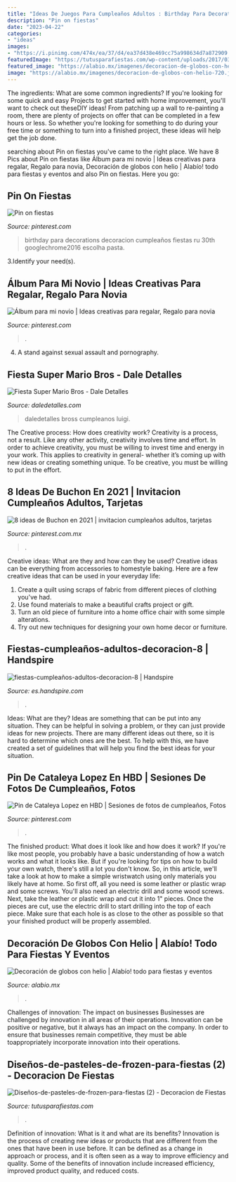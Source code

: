 ```yaml
---
title: "Ideas De Juegos Para Cumpleaños Adultos : Birthday Para Decorations Decoracion Cumpleaños Fiestas Ru 30th Googlechrome2016 Escolha Pasta"
description: "Pin on fiestas"
date: "2023-04-22"
categories:
- "ideas"
images:
- "https://i.pinimg.com/474x/ea/37/d4/ea37d438e469cc75a998634d7a872909.jpg"
featuredImage: "https://tutusparafiestas.com/wp-content/uploads/2017/03/Diseños-de-pasteles-de-frozen-para-fiestas-2.jpg"
featured_image: "https://alabio.mx/imagenes/decoracion-de-globos-con-helio-720.jpg"
image: "https://alabio.mx/imagenes/decoracion-de-globos-con-helio-720.jpg"
---
```



The ingredients: What are some common ingredients?
If you're looking for some quick and easy Projects to get started with home improvement, you'll want to check out theseDIY ideas! From patching up a wall to re-painting a room, there are plenty of projects on offer that can be completed in a few hours or less. So whether you're looking for something to do during your free time or something to turn into a finished project, these ideas will help get the job done.

	

		
searching about Pin on fiestas you've came to the right place. We have 8 Pics about Pin on fiestas like Álbum para mi novio | Ideas creativas para regalar, Regalo para novia, Decoración de globos con helio | Alabío! todo para fiestas y eventos and also Pin on fiestas. Here you go:
		
    
## Pin On Fiestas

<img loading=lazy src="https://i.pinimg.com/736x/f4/cf/e5/f4cfe55647d9edf83b130ababa06199a.jpg" onerror="this.onerror=null;this.src='https://tse2.mm.bing.net/th?id=OIP.a0BsYn2cuQoHS85AU2leUAAAAA&amp;pid=15.1';" alt="Pin on fiestas">

_Source: pinterest.com_

>birthday para decorations decoracion cumpleaños fiestas ru 30th googlechrome2016 escolha pasta. 

	

3.Identify your need(s).

    
## Álbum Para Mi Novio | Ideas Creativas Para Regalar, Regalo Para Novia

<img loading=lazy src="https://i.pinimg.com/736x/0b/26/5b/0b265b30912e7db2cc1dfab0904b0ff4.jpg" onerror="this.onerror=null;this.src='https://tse4.mm.bing.net/th?id=OIP.bv7RxVmNS0cbIIge5fintgHaNK&amp;pid=15.1';" alt="Álbum para mi novio | Ideas creativas para regalar, Regalo para novia">

_Source: pinterest.com_

>. 

	

4. A stand against sexual assault and pornography.

    
## Fiesta Super Mario Bros - Dale Detalles

<img loading=lazy src="https://i1.wp.com/www.daledetalles.com/wp-content/uploads/2016/02/22-23.jpg" onerror="this.onerror=null;this.src='https://tse1.mm.bing.net/th?id=OIP.aNvOecom_HuK9DJycj7V8gHaE8&amp;pid=15.1';" alt="Fiesta Super Mario Bros - Dale Detalles">

_Source: daledetalles.com_

>daledetalles bross cumpleanos luigi. 

	

The Creative process: How does creativity work?
Creativity is a process, not a result. Like any other activity, creativity involves time and effort. In order to achieve creativity, you must be willing to invest time and energy in your work. This applies to creativity in general- whether it’s coming up with new ideas or creating something unique. To be creative, you must be willing to put in the effort.

    
## 8 Ideas De Buchon En 2021 | Invitacion Cumpleaños Adultos, Tarjetas

<img loading=lazy src="https://i.pinimg.com/474x/ea/37/d4/ea37d438e469cc75a998634d7a872909.jpg" onerror="this.onerror=null;this.src='https://tse2.mm.bing.net/th?id=OIP.j7erzg2P12VZuOjhtuIgrgAAAA&amp;pid=15.1';" alt="8 ideas de Buchon en 2021 | invitacion cumpleaños adultos, tarjetas">

_Source: pinterest.com.mx_

>. 

	

Creative ideas: What are they and how can they be used?
Creative ideas can be everything from accessories to homestyle baking. Here are a few creative ideas that can be used in your everyday life: 
1. Create a quilt using scraps of fabric from different pieces of clothing you've had.
2. Use found materials to make a beautiful crafts project or gift.
3. Turn an old piece of furniture into a home office chair with some simple alterations.
4. Try out new techniques for designing your own home decor or furniture.

    
## Fiestas-cumpleaños-adultos-decoracion-8 | Handspire

<img loading=lazy src="https://es.handspire.com/wp-content/uploads/2014/04/fiestas-cumpleaños-adultos-decoracion-8.jpg" onerror="this.onerror=null;this.src='https://tse4.mm.bing.net/th?id=OIP.B2Pkt9cI37NKjYD50iFmawHaIf&amp;pid=15.1';" alt="fiestas-cumpleaños-adultos-decoracion-8 | Handspire">

_Source: es.handspire.com_

>. 

	

Ideas: What are they?
Ideas are something that can be put into any situation. They can be helpful in solving a problem, or they can just provide ideas for new projects. There are many different ideas out there, so it is hard to determine which ones are the best. To help with this, we have created a set of guidelines that will help you find the best ideas for your situation.

    
## Pin De Cataleya Lopez En HBD | Sesiones De Fotos De Cumpleaños, Fotos

<img loading=lazy src="https://i.pinimg.com/736x/d5/13/63/d513634cdc0bf30e1a07376f922398c8.jpg" onerror="this.onerror=null;this.src='https://tse4.mm.bing.net/th?id=OIP.1194z1Swg-CKZs_IH7PL0QHaLF&amp;pid=15.1';" alt="Pin de Cataleya Lopez en HBD | Sesiones de fotos de cumpleaños, Fotos">

_Source: pinterest.com_

>. 

	

The finished product: What does it look like and how does it work?
If you're like most people, you probably have a basic understanding of how a watch works and what it looks like. But if you're looking for tips on how to build your own watch, there's still a lot you don't know.  So, in this article, we'll take a look at how to make a simple wristwatch using only materials you likely have at home. 
So first off, all you need is some leather or plastic wrap and some screws. You'll also need an electric drill and some wood screws. Next, take the leather or plastic wrap and cut it into 1" pieces. Once the pieces are cut, use the electric drill to start drilling into the top of each piece. Make sure that each hole is as close to the other as possible so that your finished product will be properly assembled.

    
## Decoración De Globos Con Helio | Alabío! Todo Para Fiestas Y Eventos

<img loading=lazy src="https://alabio.mx/imagenes/decoracion-de-globos-con-helio-720.jpg" onerror="this.onerror=null;this.src='https://tse3.mm.bing.net/th?id=OIP._48Sg91ZGuh69dRIe5bwkAHaLd&amp;pid=15.1';" alt="Decoración de globos con helio | Alabío! todo para fiestas y eventos">

_Source: alabio.mx_

>. 

	

Challenges of innovation: The impact on businesses
Businesses are challenged by innovation in all areas of their operations. Innovation can be positive or negative, but it always has an impact on the company. In order to ensure that businesses remain competitive, they must be able toappropriately incorporate innovation into their operations.

    
## Diseños-de-pasteles-de-frozen-para-fiestas (2) - Decoracion De Fiestas

<img loading=lazy src="https://tutusparafiestas.com/wp-content/uploads/2017/03/Diseños-de-pasteles-de-frozen-para-fiestas-2.jpg" onerror="this.onerror=null;this.src='https://tse3.mm.bing.net/th?id=OIP.Cg0N1RM_1mNFoZstjtpF4gHaJ4&amp;pid=15.1';" alt="Diseños-de-pasteles-de-frozen-para-fiestas (2) - Decoracion de Fiestas">

_Source: tutusparafiestas.com_

>. 

	

Definition of innovation: What is it and what are its benefits?
Innovation is the process of creating new ideas or products that are different from the ones that have been in use before. It can be defined as a change in approach or process, and it is often seen as a way to improve efficiency and quality. Some of the benefits of innovation include increased efficiency, improved product quality, and reduced costs.

